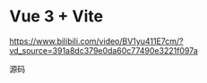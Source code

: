 # Vue 3 + Vite

https://www.bilibili.com/video/BV1yu411E7cm/?vd_source=391a8dc379e0da60c77490e3221f097a

源码
